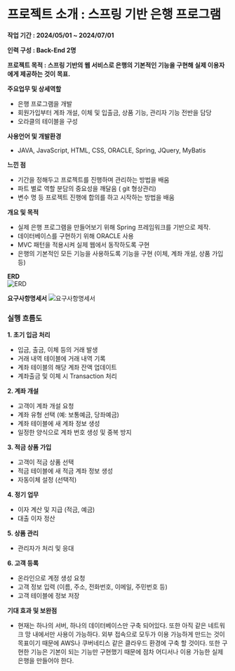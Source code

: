 <h1>프로젝트 소개 : 스프링 기반 은행 프로그램</h1>

<b>작업 기간	: 2024/05/01 ~ 2024/07/01</b>

<b>인력 구성	: Back-End 2명</b>

<b>프로젝트 목적 :	스프링 기반의 웹 서비스로 은행의 기본적인 기능을 구현해 실제 이용자에게 제공하는 것이 목표.</b>

<b>주요업무 및 상세역할	</b>
  - 은행 프로그램을 개발
  - 회원가입부터 계좌 개설, 이체 및 입출금, 상품 기능, 관리자 기능 전반을 담당
  - 오라클의 테이블을 구성 

<b>사용언어 및 개발환경</b>
  - JAVA, JavaScript, HTML, CSS, ORACLE, Spring, JQuery, MyBatis
    
<b>느낀 점</b>
  - 기간을 정해두고 프로젝트를 진행하며 관리하는 방법을 배움
  - 파트 별로 역할 분담의 중요성을 깨달음 ( git 형상관리)
  - 변수 명 등 프로젝트 진행에 합의를 하고 시작하는 방법을 배움

<b>개요 및 목적</b>
  - 실제 은행 프로그램을 만들어보기 위해 Spring 프레임워크를 기반으로 제작. 
  - 데이터베이스를 구현하기 위해 ORACLE 사용
  - MVC 패턴을 적용시켜 실제 웹에서 동작하도록 구현
  - 은행의 기본적인 모든 기능을 사용하도록 기능을 구현 (이체, 계좌 개설, 상품 가입 등)

<b>ERD</b>	 
![ERD](https://github.com/user-attachments/assets/ceac1875-3f57-4f6c-a602-7e593736be1b)

<b>요구사항명세서</b>
![요구사항명세서](https://github.com/user-attachments/assets/76151340-40f0-445f-9f9b-a71077bc9b73)

<h3>실행 흐름도</h3>

<b>1. 초기 입금 처리</b>
  - 입금, 출금, 이체 등의 거래 발생
  - 거래 내역 테이블에 거래 내역 기록
  - 계좌 테이블의 해당 계좌 잔액 업데이트
  - 계좌출금 및 이체 시 Transaction 처리
    
<b>2. 계좌 개설</b>
  - 고객이 계좌 개설 요청
  - 계좌 유형 선택 (예: 보통예금, 당좌예금)
  - 계좌 테이블에 새 계좌 정보 생성
  - 일정한 양식으로 계좌 번호 생성 및 중복 방지
    
<b>3. 적금 상품 가입</b>
  - 고객이 적금 상품 선택
  - 적금 테이블에 새 적금 계좌 정보 생성
  - 자동이체 설정 (선택적)
    
<b>4. 정기 업무</b>
  - 이자 계산 및 지급 (적금, 예금)
  - 대출 이자 정산
    
<b>5. 상품 관리</b>
  - 관리자가 처리 및 응대
    
<b>6. 고객 등록</b>
  - 온라인으로 계정 생성 요청
  - 고객 정보 입력 (이름, 주소, 전화번호, 이메일, 주민번호 등)
  - 고객 테이블에 정보 저장

<b>기대 효과 및 보완점</b>
  - 현재는 하나의 서버, 하나의 데이터베이스만 구축 되어있다. 또한 아직 같은 네트워크 망 내에서만 사용이 가능하다. 외부 접속으로 모두가 이용 가능하게 만드는 것이 목표이기 때문에 AWS나 쿠버네티스 같은 클라우드 환경에 구축 할 것이다. 또한 구현한 기능은 기본이 되는 기능만 구현했기 때문에 점차 어디서나 이용 가능한 실제 은행을 만들어야 한다.

